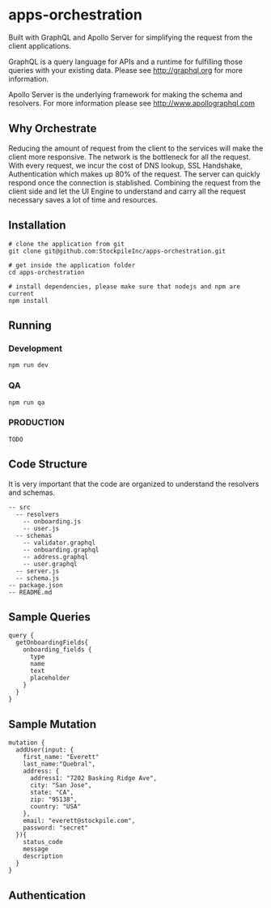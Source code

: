 # apps-orchestration

Built with GraphQL and Apollo Server for simplifying the request from the client applications.

GraphQL is a query language for APIs and a runtime for fulfilling those queries with your existing data.  Please see http://graphql.org for more information.

Apollo Server is the underlying framework for making the schema and resolvers.  For more information please see http://www.apollographql.com


## Why Orchestrate
Reducing the amount of request from the client to the services will make the client more responsive.  The network is the bottleneck for all the request.  With every request, we incur the cost of DNS lookup, SSL Handshake, Authentication which makes up 80% of the request.  The server can quickly respond once the connection is stablished.  Combining the request from the client side and let the UI Engine to understand and carry all the request necessary saves a lot of time and resources.  


## Installation
```
# clone the application from git
git clone git@github.com:StockpileInc/apps-orchestration.git

# get inside the application folder
cd apps-orchestration

# install dependencies, please make sure that nodejs and npm are current
npm install
```

## Running

### Development
```
npm run dev
```

### QA
```
npm run qa
```

### PRODUCTION
```
TODO
```

## Code Structure
It is very important that the code are organized to  understand the resolvers and schemas.
```
-- src
  -- resolvers
    -- onboarding.js
    -- user.js
  -- schemas
    -- validator.graphql
    -- onboarding.graphql
    -- address.graphql
    -- user.graphql
  -- server.js
  -- schema.js
-- package.json
-- README.md
```

## Sample Queries
```
query {
  getOnboardingFields{
    onboarding_fields {
      type
      name
      text
      placeholder
    }
  }
}
```

## Sample Mutation
```
mutation {
  addUser(input: {
    first_name: "Everett"
    last_name:"Quebral",
    address: {
      address1: "7202 Basking Ridge Ave",
      city: "San Jose",
      state: "CA",
      zip: "95138",
      country: "USA"
    },
    email: "everett@stockpile.com",
    password: "secret"
  }){
    status_code
    message
    description
  }
}
```

## Authentication




